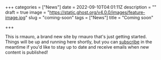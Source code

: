 +++
categories = ["News"]
date = 2022-09-10T04:01:11Z
description = ""
draft = true
image = "https://static.ghost.org/v4.0.0/images/feature-image.jpg"
slug = "coming-soon"
tags = ["News"]
title = "Coming soon"

+++


This is rmauro, a brand new site by rmauro that's just getting started. Things will be up and running here shortly, but you can [subscribe](#/portal/) in the meantime if you'd like to stay up to date and receive emails when new content is published!

